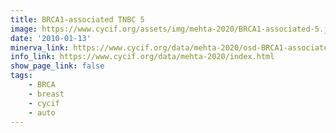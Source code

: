 ```yaml
---
title: BRCA1-associated TNBC 5
image: https://www.cycif.org/assets/img/mehta-2020/BRCA1-associated-5.jpg
date: '2010-01-13'
minerva_link: https://www.cycif.org/data/mehta-2020/osd-BRCA1-associated-5.html
info_link: https://www.cycif.org/data/mehta-2020/index.html
show_page_link: false
tags: 
    - BRCA
    - breast
    - cycif
    - auto
---
```


